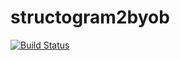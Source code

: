 # structogram2byob

[![Build Status](https://travis-ci.org/meyfa/structogram2byob.svg?branch=master)](https://travis-ci.org/meyfa/structogram2byob)
